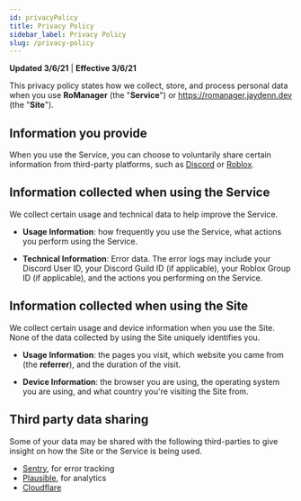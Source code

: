 ```yaml
---
id: privacyPolicy
title: Privacy Policy
sidebar_label: Privacy Policy
slug: /privacy-policy
---
```

**Updated 3/6/21** | **Effective 3/6/21**

This privacy policy states how we collect, store, and process personal data when you use **RoManager** (the "**Service**") or https://romanager.jaydenn.dev (the "**Site**").

## Information you provide
When you use the Service, you can choose to voluntarily share certain information from third-party platforms, such as [Discord](https://discord.com) or [Roblox](https://roblox.com).

## Information collected when using the Service
We collect certain usage and technical data to help improve the Service.

* **Usage Information**: how frequently you use the Service, what actions you perform using the Service.

* **Technical Information**: Error data. The error logs may include your Discord User ID, your Discord Guild ID (if applicable), your Roblox Group ID (if applicable), and the actions you performing on the Service.

## Information collected when using the Site
We collect certain usage and device information when you use the Site. None of the data collected by using the Site uniquely identifies you.

* **Usage Information**: the pages you visit, which website you came from (the **referrer**), and the duration of the visit.

* **Device Information**: the browser you are using, the operating system you are using, and what country you're visiting the Site from.

## Third party data sharing
Some of your data may be shared with the following third-parties to give insight on how the Site or the Service is being used.
* [Sentry](https://sentry.io), for error tracking
* [Plausible](https://plausible.io), for analytics
* [Cloudflare](https://cloudflare.com)